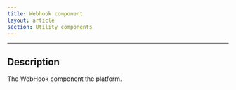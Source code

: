 ```yaml
---
title: Webhook component
layout: article
section: Utility components
---
```

---
## Description

The WebHook component the platform.
